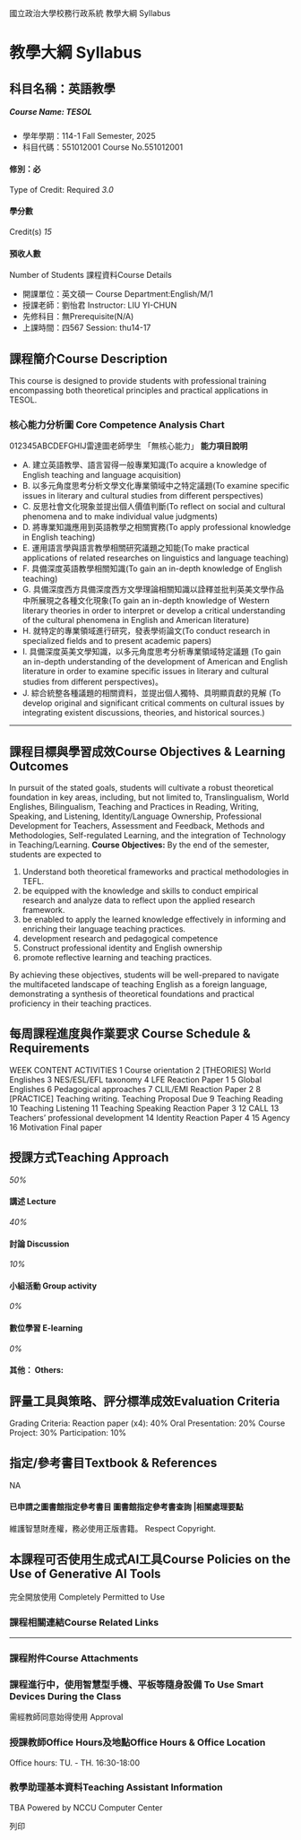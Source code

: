 國立政治大學校務行政系統 教學大綱 Syllabus
# 教學大綱 Syllabus
##  科目名稱：英語教學 
#####  Course Name: TESOL
  * 學年學期：114-1 Fall Semester, 2025 
  * 科目代碼：551012001 Course No.551012001


#### 修別：必
Type of Credit: Required 
_3.0_
#### 學分數
Credit(s)
_15_
#### 預收人數
Number of Students
課程資料Course Details
  * 開課單位：英文碩一 Course Department:English/M/1 
  * 授課老師：劉怡君 Instructor: LIU YI-CHUN 
  * 先修科目：無Prerequisite(N/A)
  * 上課時間：四567 Session: thu14-17


##  課程簡介Course Description
This course is designed to provide students with professional training encompassing both theoretical principles and practical applications in TESOL.
###  核心能力分析圖 Core Competence Analysis Chart
012345ABCDEFGHIJ雷達圖老師學生
「無核心能力」 
**能力項目說明**
  * A. 建立英語教學、語言習得一般專業知識(To acquire a knowledge of English teaching and language acquisition)
  * B. 以多元角度思考分析文學文化專業領域中之特定議題(To examine specific issues in literary and cultural studies from different perspectives)
  * C. 反思社會文化現象並提出個人價值判斷(To reflect on social and cultural phenomena and to make individual value judgments)
  * D. 將專業知識應用到英語教學之相關實務(To apply professional knowledge in English teaching)
  * E. 運用語言學與語言教學相關研究議題之知能(To make practical applications of related researches on linguistics and language teaching)
  * F. 具備深度英語教學相關知識(To gain an in-depth knowledge of English teaching)
  * G. 具備深度西方具備深度西方文學理論相關知識以詮釋並批判英美文學作品中所展現之各種文化現象(To gain an in-depth knowledge of Western literary theories in order to interpret or develop a critical understanding of the cultural phenomena in English and American literature)
  * H. 就特定的專業領域進行研究，發表學術論文(To conduct research in specialized fields and to present academic papers)
  * I. 具備深度英美文學知識，以多元角度思考分析專業領域特定議題 (To gain an in-depth understanding of the development of American and English literature in order to examine specific issues in literary and cultural studies from different perspectives)。 
  * J. 綜合統整各種議題的相關資料，並提出個人獨特、具明顯貢獻的見解 (To develop original and significant critical comments on cultural issues by integrating existent discussions, theories, and historical sources.)


* * *
##  課程目標與學習成效Course Objectives & Learning Outcomes 
In pursuit of the stated goals, students will cultivate a robust theoretical foundation in key areas, including, but not limited to, Translingualism, World Englishes, Bilingualism, Teaching and Practices in Reading, Writing, Speaking, and Listening, Identity/Language Ownership, Professional Development for Teachers, Assessment and Feedback, Methods and Methodologies, Self-regulated Learning, and the integration of Technology in Teaching/Learning.
**Course Objectives:** By the end of the semester, students are expected to 
  1. Understand both theoretical frameworks and practical methodologies in TEFL.
  2. be equipped with the knowledge and skills to conduct empirical research and analyze data to reflect upon the applied research framework.
  3. be enabled to apply the learned knowledge effectively in informing and enriching their language teaching practices.
  4. development research and pedagogical competence 
  5. Construct professional identity and English ownership
  6. promote reflective learning and teaching practices.


By achieving these objectives, students will be well-prepared to navigate the multifaceted landscape of teaching English as a foreign language, demonstrating a synthesis of theoretical foundations and practical proficiency in their teaching practices.
##  每周課程進度與作業要求 Course Schedule & Requirements
WEEK CONTENT ACTIVITIES 
1 Course orientation
2 [THEORIES] World Englishes
3 NES/ESL/EFL taxonomy
4 LFE Reaction Paper 1
5 Global Englishes
6 Pedagogical approaches
7 CLIL/EMI Reaction Paper 2
8 [PRACTICE] Teaching writing. Teaching Proposal Due
9 Teaching Reading
10 Teaching Listening
11 Teaching Speaking Reaction Paper 3
12 CALL
13 Teachers’ professional development
14 Identity Reaction Paper 4
15 Agency
16 Motivation Final paper
##  授課方式Teaching Approach
_50%_
####  講述 Lecture
_40%_
####  討論 Discussion
_10%_
####  小組活動 Group activity
_0%_
####  數位學習 E-learning
_0%_
####  其他： Others:
##  評量工具與策略、評分標準成效Evaluation Criteria
Grading Criteria:
Reaction paper (x4): 40%
Oral Presentation: 20%
Course Project: 30%
Participation: 10%
##  指定/參考書目Textbook & References
NA
####  已申請之圖書館指定參考書目  圖書館指定參考書查詢 |相關處理要點
維護智慧財產權，務必使用正版書籍。 Respect Copyright.
##  本課程可否使用生成式AI工具Course Policies on the Use of Generative AI Tools
完全開放使用 Completely Permitted to Use
###  課程相關連結Course Related Links
* * *
###  課程附件Course Attachments
###  課程進行中，使用智慧型手機、平板等隨身設備 To Use Smart Devices During the Class
需經教師同意始得使用  Approval
###  授課教師Office Hours及地點Office Hours & Office Location
Office hours: TU. - TH. 16:30-18:00
###  教學助理基本資料Teaching Assistant Information
TBA
Powered by NCCU Computer Center
  
列印
